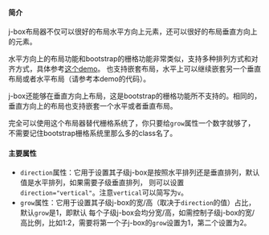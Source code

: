 #### 简介

j-box布局器不仅可以很好的布局水平方向上元素，还可以很好的布局垂直方向上的元素。

水平方向上的布局功能和bootstrap的栅格功能非常类似，支持多种排列方式和对齐方式，具体参考[这个demo](/jigsaw/layout/box-justify)。
也支持嵌套布局，水平上可以继续嵌套另一个垂直布局或者水平布局（请参考本demo的代码）。

j-box还能够在垂直方向上布局，这是bootstrap的栅格功能所不支持的。相同的，垂直方向上的布局也支持嵌套一个水平或者垂直布局。

完全可以使用这个布局器替代栅格系统了，你只要给`grow`属性一个数字就够了，不需要记住bootstrap栅格系统里那么多的class名了。

#### 主要属性

 - `direction`属性：它用于设置其子级j-box是按照水平排列还是垂直排列，默认值是水平排列，如果需要子级垂直排列，
 则可以设置`direction="vertical"`。注意`vertical`可以简写为`v`。
 - `grow`属性：它用于设置其子级j-box的宽/高（取决于`direction`的值）占比，默认`grow`是1，即默认
 每个子级j-box会均分宽/高，如需控制子级j-box的宽/高比例，比如1:2，需要将第一个子j-box的`grow`设置为1，第二个设置为2。
